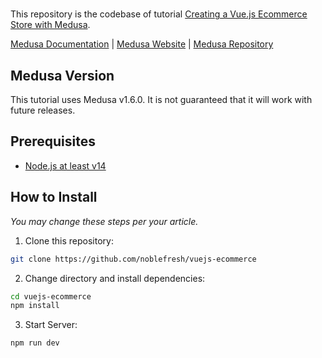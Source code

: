 # <Building a Food Restaurant Ecommerce Store with Medusa>

This repository is the codebase of tutorial [Creating a Vue.js Ecommerce Store with Medusa](tutorial-link).

[Medusa Documentation](https://docs.medusajs.com/) | [Medusa Website](https://medusajs.com/) | [Medusa Repository](https://github.com/medusajs/medusa)

## Medusa Version

This tutorial uses Medusa v1.6.0. It is not guaranteed that it will work with future releases.

## Prerequisites

- [Node.js at least v14](https://docs.medusajs.com/tutorial/set-up-your-development-environment#nodejs)

## How to Install

_You may change these steps per your article._

1. Clone this repository:

```bash
git clone https://github.com/noblefresh/vuejs-ecommerce
```

2. Change directory and install dependencies:

```bash
cd vuejs-ecommerce
npm install
```

3. Start Server:

```bash
npm run dev
```
